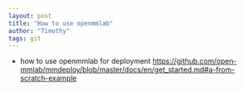 ```yaml
---
layout: post
title: "How to use openmmlab"
author: "Timothy"
tags: git
---
```


- how to use openmmlab for deployment https://github.com/open-mmlab/mmdeploy/blob/master/docs/en/get_started.md#a-from-scratch-example

